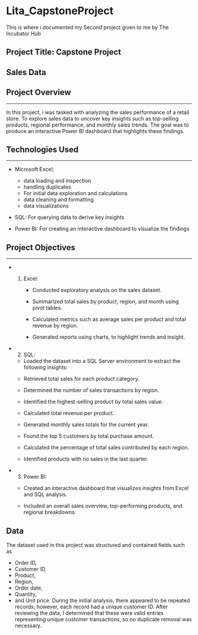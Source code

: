 # Lita_CapstoneProject
This is where i documented my Second project given to me by The Incubator Hub 

## Project Title: Capstone Project 
## Sales Data
## Project Overview
---
In this project, i was tasked with analyzing the sales performance of a retail store. 
To explore sales data to uncover key insights such as top-selling products, regional 
performance, and monthly sales trends. The goal was to produce an interactive Power BI 
dashboard that highlights these findings.

## Technologies Used
---
- Microsoft Excel;
  - data loading and inspection
  - handling duplicates
  - For initial data exploration and calculations
  - data cleaning and formatting
  - data visualizations

- SQL: For querying data to derive key insights

- Power BI: For creating an interactive dashboard to visualize the findings

## Project Objectives
---
- 1. Excel:

     - Conducted exploratory analysis on the sales dataset.

     - Summarized total sales by product, region, and month using pivot tables.

     - Calculated metrics such as average sales per product and total revenue by region.

     - Generated reports using charts, to highlight trends and insight.

- 2. SQL:

    * Loaded the dataset into a SQL Server environment to extract the following insights:

    - Retrieved total sales for each product category.

    - Determined the number of sales transactions by region.

    - Identified the highest-selling product by total sales value.

    - Calculated total revenue per product.

    - Generated monthly sales totals for the current year.

    - Found the top 5 customers by total purchase amount.

    - Calculated the percentage of total sales contributed by each region.

    - Identified products with no sales in the last quarter.

- 3. Power BI:

    - Created an interactive dashboard that visualizes insights from Excel and SQL analysis.

    - Included an overall sales overview, top-performing products, and regional breakdowns.
 
 ## Data

The dataset used in this project was structured and contained fields such as 
- Order ID,
- Customer ID,
- Product,
- Region,
- Order date,
- Quantity,
- and Unit price.
During the initial analysis, there appeared to be repeated records; however, each record had a unique customer ID. After reviewing the data, I determined that these were valid entries representing unique customer transactions, so no duplicate removal was necessary.




